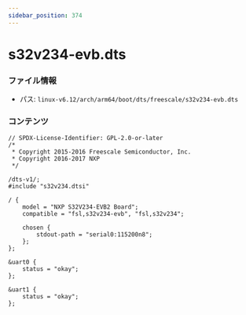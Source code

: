```yaml
---
sidebar_position: 374
---
```

# s32v234-evb.dts

### ファイル情報

- パス: `linux-v6.12/arch/arm64/boot/dts/freescale/s32v234-evb.dts`

### コンテンツ

```dts
// SPDX-License-Identifier: GPL-2.0-or-later
/*
 * Copyright 2015-2016 Freescale Semiconductor, Inc.
 * Copyright 2016-2017 NXP
 */

/dts-v1/;
#include "s32v234.dtsi"

/ {
	model = "NXP S32V234-EVB2 Board";
	compatible = "fsl,s32v234-evb", "fsl,s32v234";

	chosen {
		stdout-path = "serial0:115200n8";
	};
};

&uart0 {
	status = "okay";
};

&uart1 {
	status = "okay";
};

```
